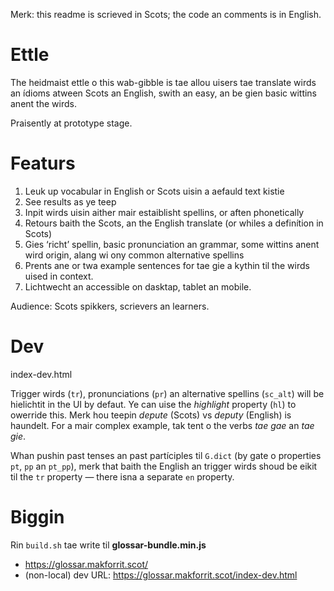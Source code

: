 Merk: this readme is scrieved in Scots; the code an comments is in English.

# Ettle

The heidmaist ettle o this wab-gibble is tae allou uisers tae translate wirds an ídioms atween Scots an English, swith an easy, an be gien basic wittins anent the wirds.

Praisently at prototype stage.

# Featurs

1. Leuk up vocabular in English or Scots uisin a aefauld text kistie
2. See results as ye teep
3. Inpit wirds uisin aither mair estaiblisht spellins, or aften phonetically
4. Retours baith the Scots, an the English translate (or whiles a definítion in Scots)
5. Gies ‘richt’ spellin, basic pronunciation an grammar, some wittins anent wird origin, alang wi ony common alternative spellins
6. Prents ane or twa example sentences for tae gie a kythin til the wirds uised in context.
5. Lichtwecht an accessible on dasktap, tablet an mobile.

Audience: Scots spikkers, scrievers an learners.

# Dev

index-dev.html

Trigger wirds (`tr`), pronunciations (`pr`) an alternative spellins (`sc_alt`) will be hielichtit in the UI by defaut. Ye can uise the *highlight* property (`hl`) to owerride this. Merk hou teepin *depute* (Scots) vs *deputy* (English) is haundelt. For a mair complex example, tak tent o the verbs *tae gae* an *tae gie*.

Whan pushin past tenses an past partíciples til `G.dict` (by gate o properties `pt`, `pp` an `pt_pp`), merk that baith the English an trigger wirds shoud be eikit til the `tr` property — there isna a separate `en` property.

# Biggin

Rin `build.sh` tae write til **glossar-bundle.min.js**

* https://glossar.makforrit.scot/
* (non-local) dev URL: https://glossar.makforrit.scot/index-dev.html
